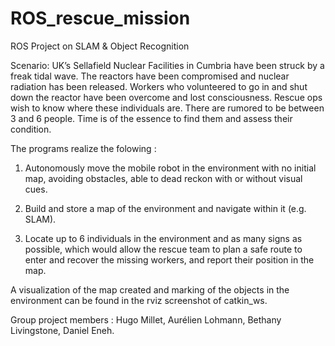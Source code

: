 # ROS_rescue_mission
ROS Project on SLAM &amp; Object Recognition

Scenario:
UK’s Sellafield Nuclear Facilities in Cumbria have been struck by a freak tidal wave. 
The reactors have been compromised and nuclear radiation has been released. Workers who volunteered to go in and shut down the reactor have been overcome and lost consciousness. 
Rescue ops wish to know where these individuals are. 
There are rumored to be between 3 and 6 people. Time is of the essence to find them and assess their condition.

The programs realize the folowing :
1. Autonomously move the mobile robot in the environment with no initial map, avoiding
obstacles, able to dead reckon with or without visual cues.

2. Build and store a map of the environment and navigate within it (e.g. SLAM).

3. Locate up to 6 individuals in the environment and as many signs as possible, which would
allow the rescue team to plan a safe route to enter and recover the missing workers, and
report their position in the map.

A visualization of the map created and marking of the objects in the environment can be found in the rviz screenshot of catkin_ws.

Group project members : Hugo Millet, Aurélien Lohmann, Bethany Livingstone, Daniel Eneh.

